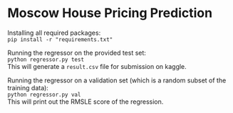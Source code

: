 # Moscow House Pricing Prediction

Installing all required packages: <br />
`` pip install -r "requirements.txt" ``

Running the regressor on the provided test set: <br />
``python regressor.py test`` <br />
This will generate a ``result.csv`` file for submission on kaggle.

Running the regressor on a validation set (which is a random subset of the training data): <br />
``python regressor.py val`` <br />
This will print out the RMSLE score of the regression.
